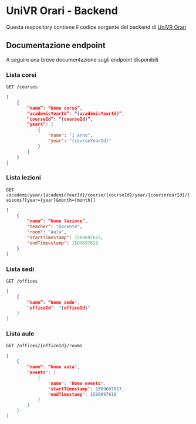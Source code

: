 # UniVR Orari - Backend
Questa respository contiene il codice sorgente del backend di [UniVR Orari](https://github.com/francescotonini/univrorari-app)

## Documentazione endpoint
A seguire una breve documentazione sugli endpoint disponibili
 
### Lista corsi
`GET /courses`

```json
[
	{
		“name”: “Nome corso”,
		“academicYearId”: “{academicYearId}”,
		“courseId”: “{courseId}”, 
		“years”: [
			{
				"name": "1 anno",
				"year": "{courseYearId}"
			}
		]
	}
]
```

### Lista lezioni
`GET /academicyear/{academicYearId}/course/{courseId}/year/{courseYearId}/lessons?[year={year}&month={month}]`

```json
[
	{
		“name”: “Nome lezione”,
		"teacher": "Docente",
		"room": "Aula",
		"startTimestamp": 1509697617,
		"endTimpestamp": 1509697618
	}
]
```

### Lista sedi
`GET /offices`

```json
[
	{
		“name”: “Nome sede",
		"officeId": "{officeId}"
	}
]
```

### Lista aule
`GET /offices/{officeId}/rooms`

```json
[
	{
		“name”: “Nome aula",
		"events": [
			{
				"name": "Nome evento",
				"startTimestamp": 1509697617,
				"endTimestamp": 1509697618
			}
		]
	}
]
```